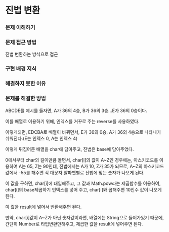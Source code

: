 # 진법 변환

### 문제 이해하기

### 문제 접근 방법

진법 변환하는 방식으로 접근 

### 구현 배경 지식

### 해결하지 못한 이유

### 문제를 해결한 방법

ABCDE를 예시를 들자면, A가 36의 4승, B가 36의 3승...E가 36의 0승이다.

이를 배열로 이용하기 위해, 인덱스를 거꾸로 주는 reverse를 사용하였다.

이렇게되면, EDCBA로 배열이 바뀌면서, E가 36의 0승, A가 36의 4승으로 나타내기 쉬워진다.(E는 인덱스 0, A는 인덱스 4)

이렇게 뒤집어준 배열을 char에 담아주고, 진법은 base에 담아주었다.

0에서부터 char의 길이만큼 돌면서, char[i]의 값이 A~Z인 경우에는, 아스키코드를 이용하여 A는 65, Z는 90인데, 진법에서는 A가 10, Z가 35가 되므로, A~Z의 아스키코드값에서 -55를 해주면 각 대문자 알파벳별로 진법에 맞는 숫자가 나오게 된다.

이 값을 구하면, char[i]에 대입해주고, 그 값과 Math.pow라는 제곱함수를 이용하여, char[i]의 base제곱하기 인덱스를 넣어 주고, char[i]와 곱해주면 10진수 값이 나오게된다.

이 값을 result에 넣어서 반환해주면 된다.

만약, char[i]값이 A~Z가 아닌 숫자값이라면, 배열에는 String으로 들어가있기 때문에, 간단히 Number로 타입변환만해주고, 제곱한 값을 result에 넣어주면 된다. 